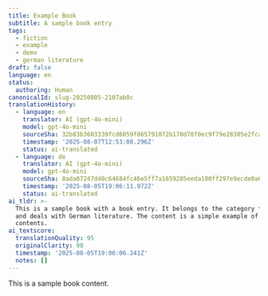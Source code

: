```yaml
---
title: Example Book
subtitle: A sample book entry
tags:
  - fiction
  - example
  - demo
  - german literature
draft: false
language: en
status:
  authoring: Human
canonicalId: slug-20250805-2107ab0c
translationHistory:
  - language: en
    translator: AI (gpt-4o-mini)
    model: gpt-4o-mini
    sourceSha: 32b83b3603339fcd6059f865791072b170d70f0ec9f79e28305e2fca1dc7a924
    timestamp: '2025-08-07T12:53:08.296Z'
    status: ai-translated
  - language: de
    translator: AI (gpt-4o-mini)
    model: gpt-4o-mini
    sourceSha: 8ada07247d40c64684fc46e5ff7a1659285eeda100ff297e9ecde0a6851468b6
    timestamp: '2025-08-05T19:06:11.972Z'
    status: ai-translated
ai_tldr: >-
  This is a sample book with a book entry. It belongs to the category fiction
  and deals with German literature. The content is a simple example of book
  contents.
ai_textscore:
  translationQuality: 95
  originalClarity: 90
  timestamp: '2025-08-05T19:06:06.241Z'
  notes: []
---
```


This is a sample book content.
